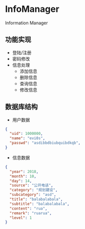 # InfoManager

Information Manager

## 功能实现

* 登陆/注册
* 密码修改
* 信息处理
  - 添加信息
  - 删除信息
  - 查询信息
  - 修改信息

## 数据库结构

* 用户数据

```json
{
  "uid": 1000000,
  "name": "evi0s",
  "passwd": "asdibbdbiubquibdkqb",
}
```

* 信息数据

```json
{
  "year": 2018,
  "month": 10,
  "day": 14,
  "source": "公开电话",
  "category": "规划建设",
  "subcategory": "asd",
  "title": "balabalabala",
  "subtitle": "balabalabala",
  "content": "rua",
  "remark": "ruarua",
  "level": 1
}
```
